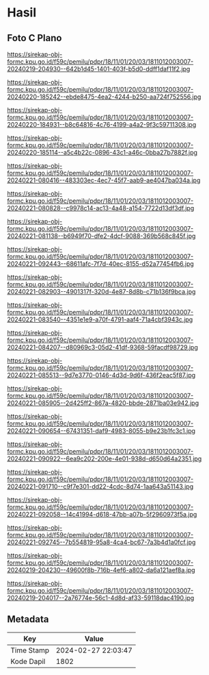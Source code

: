 # Hasil

## Foto C Plano

https://sirekap-obj-formc.kpu.go.id/f59c/pemilu/pdpr/18/11/01/20/03/1811012003007-20240219-204930--642b1d45-1401-403f-b5d0-ddff1daf11f2.jpg

https://sirekap-obj-formc.kpu.go.id/f59c/pemilu/pdpr/18/11/01/20/03/1811012003007-20240220-185242--ebde8475-4ea2-4244-b250-aa724f752556.jpg

https://sirekap-obj-formc.kpu.go.id/f59c/pemilu/pdpr/18/11/01/20/03/1811012003007-20240220-184931--b8c64816-4c76-4199-a4a2-9f3c59711308.jpg

https://sirekap-obj-formc.kpu.go.id/f59c/pemilu/pdpr/18/11/01/20/03/1811012003007-20240220-185114--a5c4b22c-0896-43c1-a46c-0bba27b7882f.jpg

https://sirekap-obj-formc.kpu.go.id/f59c/pemilu/pdpr/18/11/01/20/03/1811012003007-20240221-080416--483303ec-4ec7-45f7-aab9-ae4047ba034a.jpg

https://sirekap-obj-formc.kpu.go.id/f59c/pemilu/pdpr/18/11/01/20/03/1811012003007-20240221-080828--c9978c14-ac13-4a48-a154-7722d13df3df.jpg

https://sirekap-obj-formc.kpu.go.id/f59c/pemilu/pdpr/18/11/01/20/03/1811012003007-20240221-081138--b6949f70-dfe2-4dcf-9088-369b568c845f.jpg

https://sirekap-obj-formc.kpu.go.id/f59c/pemilu/pdpr/18/11/01/20/03/1811012003007-20240221-092443--68611afc-7f7d-40ec-8155-d52a77454fb6.jpg

https://sirekap-obj-formc.kpu.go.id/f59c/pemilu/pdpr/18/11/01/20/03/1811012003007-20240221-082903--4901317f-320d-4e87-8d8b-c71b136f9bca.jpg

https://sirekap-obj-formc.kpu.go.id/f59c/pemilu/pdpr/18/11/01/20/03/1811012003007-20240221-083540--4351e1e9-a70f-4791-aaf4-71a4cbf3943c.jpg

https://sirekap-obj-formc.kpu.go.id/f59c/pemilu/pdpr/18/11/01/20/03/1811012003007-20240221-084207--d80969c3-05d2-41df-9368-59facdf98729.jpg

https://sirekap-obj-formc.kpu.go.id/f59c/pemilu/pdpr/18/11/01/20/03/1811012003007-20240221-085513--9d7e3770-0146-4d3d-9d6f-436f2eac5f87.jpg

https://sirekap-obj-formc.kpu.go.id/f59c/pemilu/pdpr/18/11/01/20/03/1811012003007-20240221-085905--2d425ff2-867a-4820-bbde-2871ba03e942.jpg

https://sirekap-obj-formc.kpu.go.id/f59c/pemilu/pdpr/18/11/01/20/03/1811012003007-20240221-090654--67431351-daf9-4983-8055-b9e23b1fc3c1.jpg

https://sirekap-obj-formc.kpu.go.id/f59c/pemilu/pdpr/18/11/01/20/03/1811012003007-20240221-090922--6ea9c202-200e-4e01-938d-d650d64a2351.jpg

https://sirekap-obj-formc.kpu.go.id/f59c/pemilu/pdpr/18/11/01/20/03/1811012003007-20240221-091710--c9f7e301-dd22-4cdc-8d74-1aa643a51143.jpg

https://sirekap-obj-formc.kpu.go.id/f59c/pemilu/pdpr/18/11/01/20/03/1811012003007-20240221-092058--14c41994-d618-47bb-a07b-5f2960973f5a.jpg

https://sirekap-obj-formc.kpu.go.id/f59c/pemilu/pdpr/18/11/01/20/03/1811012003007-20240221-092745--7b554819-95a8-4ca4-bc67-7a3b4d1a0fcf.jpg

https://sirekap-obj-formc.kpu.go.id/f59c/pemilu/pdpr/18/11/01/20/03/1811012003007-20240219-204230--49600f8b-716b-4ef6-a802-da6a121aef8a.jpg

https://sirekap-obj-formc.kpu.go.id/f59c/pemilu/pdpr/18/11/01/20/03/1811012003007-20240219-204017--2a76774e-56c1-4d8d-af33-59118dac4190.jpg


## Metadata

| Key        | Value               |
| ---------- | ------------------- |
| Time Stamp | 2024-02-27 22:03:47 |
| Kode Dapil | 1802                |



